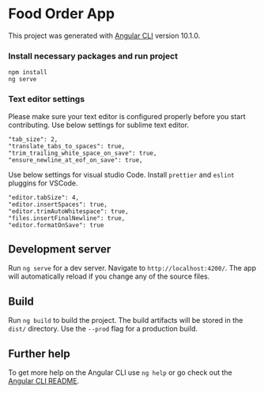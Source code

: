 # Food Order App

This project was generated with [Angular CLI](https://github.com/angular/angular-cli) version 10.1.0.

### Install necessary packages and run project

```
npm install
ng serve
```

### Text editor settings

Please make sure your text editor is configured properly before you start contributing.
Use below settings for sublime text editor.

```
"tab_size": 2,
"translate_tabs_to_spaces": true,
"trim_trailing_white_space_on_save": true,
"ensure_newline_at_eof_on_save": true,
```

Use below settings for visual studio Code. Install `prettier` and `eslint` pluggins for VSCode.

```
"editor.tabSize": 4,
"editor.insertSpaces": true,
"editor.trimAutoWhitespace": true,
"files.insertFinalNewline": true,
"editor.formatOnSave": true
```

## Development server

Run `ng serve` for a dev server. Navigate to `http://localhost:4200/`. The app will automatically reload if you change any of the source files.

## Build

Run `ng build` to build the project. The build artifacts will be stored in the `dist/` directory. Use the `--prod` flag for a production build.

## Further help

To get more help on the Angular CLI use `ng help` or go check out the [Angular CLI README](https://github.com/angular/angular-cli/blob/master/README.md).
